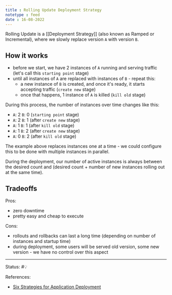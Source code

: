```yaml
---
title : Rolling Update Deployment Strategy
notetype : feed
date : 16-08-2022
---
```


Rolling Update is a [[Deployment Strategy]] (also known as Ramped or Incremental), where we slowly replace version `A` with version `B`. 

## How it works
- before we start, we have 2 instances of `A` running and serving traffic (let's call this `starting point` stage)
- until all instances of `A` are replaced with instances of `B` - repeat this:
	- a new instance of `B` is created, and once it's ready, it starts accepting traffic (`create new` stage)
	- once that happens, 1 instance of `A` is killed (`kill old` stage)

During this process, the number of instances over time changes like this:
- `A`: 2 `B`: 0 (`starting point` stage)
- `A`: 2 `B`: 1 (after `create new` stage)
- `A`: 1 `B`: 1 (after `kill old` stage)
- `A`: 1 `B`: 2 (after `create new` stage)
- `A`: 0 `B`: 2 (after `kill old` stage)


The example above replaces instances one at a time - we could configure this to be done with multiple instances in parallel.

During the deployment, our number of active instances is always between the desired count and (desired count + number of new instances rolling out at the same time).

## Tradeoffs

Pros:
- zero downtime
- pretty easy and cheap to execute

Cons:
- rollouts and rollbacks can last a long time (depending on number of instances and startup time)
- during deployment, some users will be served old version, some new version - we have no control over this aspect


-----

Status: #💡 

References:
- [Six Strategies for Application Deployment](https://thenewstack.io/deployment-strategies/)
